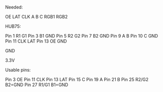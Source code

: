 













Needed:

OE
LAT
CLK
A
B
C
RGB1
RGB2


HUB75:

Pin 1   R1      G1
Pin 3   B1      GND
Pin 5   R2      G2
Pin 7   B2      GND
Pin 9   A       B
Pin 10  C       GND
Pin 11  CLK     LAT
Pin 13  OE      GND


GND


3.3V

Usable pins:


Pin 3               OE
Pin 11              CLK
Pin 13              LAT
Pin 15              C
Pin 19              A
Pin 21              B
Pin 25              R2/G2       B2=GND
Pin 27              R1/G1       B1=GND



